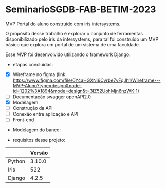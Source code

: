 # SeminarioSGDB-FAB-BETIM-2023

MVP Portal do aluno construído com iris intersystems.

O propósito desse trabalho é explorar o conjunto de ferramentas disponibilizado pelo iris da intersystems,
para tal foi construído um MVP básico que explora um portal de um sistema de uma faculdade.

Esse MVP foi desenvolvido utilizando o framework Django.

- etapas concluídas:
- [X] Wireframe no figma (link: https://www.figma.com/file/0Y4aHGXNl6Cyrbe7vFqJh1/Wireframe---MVP-Aluno?type=design&node-id=1202%3A1894&mode=design&t=3IZ52UohMjn6nzWK-1)
- [ ] Documentação swagger openAPI2.0
- [X] Modelagem
- [ ] Construção da API
- [ ] Conexão entre aplicação e API
- [ ] Front-end

- Modelagem do banco:

- requisitos desse projeto:
  
||Versão|
|-|------|
|Python| 3.10.0|
|Iris| 522|
|Django| 4.2.5|
